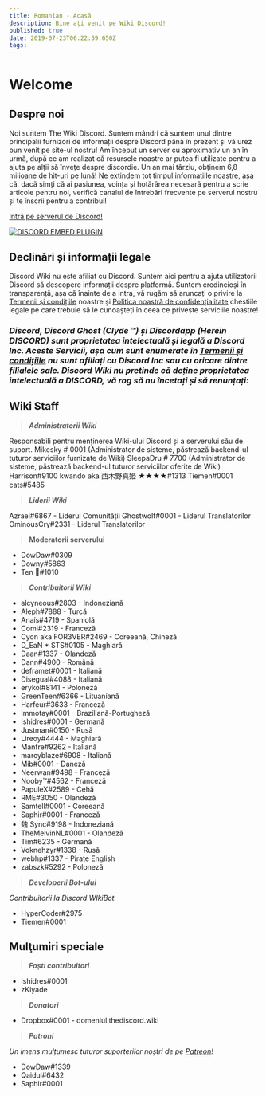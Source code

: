 ```yaml
---
title: Romanian - Acasă
description: Bine ați venit pe Wiki Discord!
published: true
date: 2019-07-23T06:22:59.650Z
tags: 
---
```


# Welcome
## Despre noi

Noi suntem The Wiki Discord. Suntem mândri că suntem unul dintre principalii furnizori de informații despre Discord până în prezent și vă urez bun venit pe site-ul nostru! Am început un server cu aproximativ un an în urmă, după ce am realizat că resursele noastre ar putea fi utilizate pentru a ajuta pe alții să învețe despre discordie. Un an mai târziu, obținem 6,8 milioane de hit-uri pe lună! Ne extindem tot timpul informațiile noastre, așa că, dacă simți că ai pasiunea, voința și hotărârea necesară pentru a scrie articole pentru noi, verifică canalul de întrebări frecvente pe serverul nostru și te înscrii pentru a contribui!

[Intră pe serverul de Discord!](https://discord.gg/ZRJ9Ghh)

<a href="https://discord.gg/ZRJ9Ghh">![DISCORD EMBED PLUGIN](https://discordapp.com/api/guilds/367460196148183040/widget.png?style=banner2)</a>

## Declinări și informații legale
Discord Wiki nu este afiliat cu Discord. Suntem aici pentru a ajuta utilizatorii Discord să descopere informații despre platformă. Suntem credincioși în transparență, așa că înainte de a intra, vă rugăm să aruncați o privire la [Termenii și condițiile](/meta/terms) noastre și [Politica noastră de confidențialitate](/meta/privacy) chestiile legale pe care trebuie să le cunoașteți în ceea ce privește serviciile noastre!

### ***Discord, Discord Ghost (Clyde ™) și Discordapp (Herein DISCORD) sunt proprietatea intelectuală și legală a Discord Inc. Aceste Servicii, așa cum sunt enumerate în [Termenii și condițiile](/meta/terms) nu sunt afiliați cu Discord Inc sau cu oricare dintre filialele sale. Discord Wiki nu pretinde că deține proprietatea intelectuală a DISCORD, vă rog să nu încetați și să renunțați:***


## Wiki Staff

> ***Administratorii Wiki***

Responsabili pentru menținerea Wiki-ului Discord și a serverului său de suport.
Mikesky # 0001 (Administrator de sisteme, păstrează backend-ul tuturor serviciilor furnizate de Wiki)
SleepaDru # 7700 (Administrator de sisteme, păstrează backend-ul tuturor serviciilor oferite de Wiki)
Harrison#9100
kwando aka 西木野真姫 ★★★★#1313
Tiemen#0001
cats#5485

> ***Liderii Wiki***

Azrael#6867 - Liderul Comunității
Ghostwolf#0001 - Liderul Translatorilor
OminousCry#2331 - Liderul Translatorilor

 > **Moderatorii serverului**
 
 *  DowDaw#0309
 *  Downy#5863
 *  Ten 🌈#1010

> ***Contribuitorii Wiki***

* alcyneous#2803 - Indoneziană
* Aleph#7888 - Turcă
* Anaís#4719 - Spaniolă
* Comi#2319 - Franceză
* Cyon aka FOR3VER#2469 - Coreeană, Chineză
* D_EaN * STS#0105 - Maghiară
* Daan#1337 - Olandeză
* Dann#4900 - Română
* deframet#0001 - Italiană
* Disegual#4088 - Italiană
* erykol#8141 - Poloneză
* GreenTeen#6366 - Lituaniană
* Harfeur#3633 - Franceză
* Immotay#0001 - Braziliană-Portugheză
* Ishidres#0001 - Germană
* Justman#0150 - Rusă
* Lireoy#4444 - Maghiară
* Manfre#9262 - Italiană
* marcyblaze#6908 - Italiană
* Mib#0001 - Daneză
* Neerwan#9498 - Franceză
* Nooby™#4562 - Franceză
* PapuleX#2589 - Cehă
* RME#3050 - Olandeză
* Samtell#0001 - Coreeană
* Saphir#0001 - Franceză
*  魏 Sync#9198 - Indoneziană
*  TheMelvinNL#0001 - Olandeză
*  Tim#6235 - Germană
*  Voknehzyr#1338 - Rusă
*  webhp#1337 - Pirate English 
*   zabszk#5292 - Poloneză

> ***Developerii Bot-ului***

*Contribuitorii la Discord WIkiBot.*
* HyperCoder#2975
* Tiemen#0001

## Mulţumiri speciale

> ***Foști contribuitori***

* Ishidres#0001
* zKiyade

 > ***Donatori***

* Dropbox#0001 - domeniul thediscord.wiki

> ***Patroni***

*Un imens mulțumesc tuturor suporterilor noștri de pe [Patreon](https://www.patreon.com/TheDiscordWiki)!*

* DowDaw#1339
* Qaidul#6432
* Saphir#0001